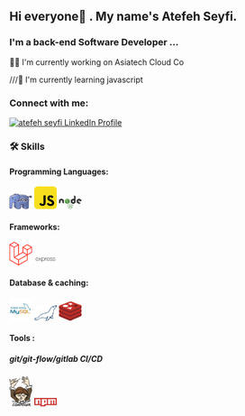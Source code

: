 ## Hi everyone👋 . My name's Atefeh Seyfi.
### I'm a back-end Software Developer ...
👩‍💻 I'm currently working on Asiatech Cloud Co

///🧠 I'm currently learning javascript

### Connect with me:
  <a href="https://www.linkedin.com/in/atefeh-seyfi" target="blank"><img src="https://www.vectorlogo.zone/logos/linkedin/linkedin-icon.svg" alt="atefeh seyfi LinkedIn Profile" height="40" width="40"></a>
</p>

### 🛠 Skills
<h4 align="left">Programming Languages:</h4>  
<p align="left"> 
  <img src="https://raw.githubusercontent.com/pkkulhari/pkkulhari/master/icons/php.svg" width="40"/>
  <img src="https://raw.githubusercontent.com/pkkulhari/pkkulhari/master/icons/js.svg" width="40"/>
  <img src="https://raw.githubusercontent.com/pkkulhari/pkkulhari/master/icons/nodejs.svg" width="40"/>
</p>

<h4 align="left">Frameworks:</h4>  
<p align="left"> 
    <img src="https://raw.githubusercontent.com/atefeh-syf/atefeh-syf/main/icons/laravel.svg" width="40"/>
    <img src="https://raw.githubusercontent.com/atefeh-syf/atefeh-syf/main/icons/expressjs.svg" width="40"/> 
</p>

<h4 align="left">Database & caching:</h4>  
<p align="left"> 
  <img src="https://raw.githubusercontent.com/atefeh-syf/atefeh-syf/main/icons/mysql.svg" width="40"/>
  <img src="https://raw.githubusercontent.com/atefeh-syf/atefeh-syf/main/icons/mariadb.svg" width="40"/>
  <img src="https://raw.githubusercontent.com/atefeh-syf/atefeh-syf/main/icons/redis.svg" width="40"/> 
</p>

<h4 align="left">Tools :</h4>  
<h5 align="left">git/git-flow/gitlab CI/CD</h5> 
<p align="left"> 
  <img src="https://raw.githubusercontent.com/atefeh-syf/atefeh-syf/main/icons/composer.svg" width="40"/>
  <img src="https://raw.githubusercontent.com/atefeh-syf/atefeh-syf/main/icons/npm.svg" width="40"/>
</p>


